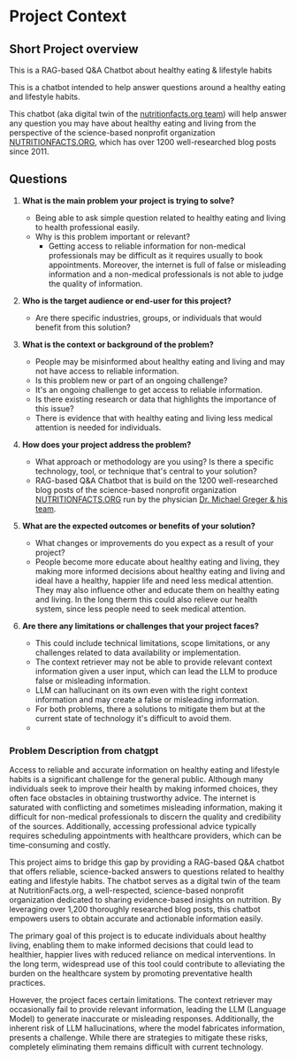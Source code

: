 # Project Context

## Short Project overview

This is a RAG-based Q&A Chatbot about healthy eating & lifestyle habits

This is a chatbot intended to help answer questions around a healthy eating and lifestyle habits.

This chatbot (aka digital twin of the [nutritionfacts.org team](https://nutritionfacts.org/team/)) will help answer any question you may have about healthy eating and living from the perspective of the science-based nonprofit organization [NUTRITIONFACTS.ORG](https://nutritionfacts.org/about/), which has over 1200 well-researched blog posts since 2011.

## Questions

1. **What is the main problem your project is trying to solve?**
   - Being able to ask simple question related  to healthy eating and living to health professional easily.
   - Why is this problem important or relevant?
        - Getting access to reliable information for non-medical professionals may be difficult as it requires usually to book appointments. Moreover, the internet is full of false or misleading information and a non-medical professionals is not able to judge the quality of information.

2. **Who is the target audience or end-user for this project?**
   - Are there specific industries, groups, or individuals that would benefit from this solution?

3. **What is the context or background of the problem?**
   - People may be misinformed about healthy eating and living and may not have access to reliable information.
   - Is this problem new or part of an ongoing challenge?
    - It's an ongoing challenge to get access to reliable information.
   - Is there existing research or data that highlights the importance of this issue?
    - There is evidence that with healthy eating and living less medical attention is needed for individuals.

4. **How does your project address the problem?**
   - What approach or methodology are you using? Is there a specific technology, tool, or technique that's central to your solution?
    - RAG-based Q&A Chatbot that is build on the 1200 well-researched blog posts of the science-based nonprofit organization [NUTRITIONFACTS.ORG](https://nutritionfacts.org/about/) run by the physician [Dr. Michael Greger & his team](https://nutritionfacts.org/team/).

5. **What are the expected outcomes or benefits of your solution?**
   - What changes or improvements do you expect as a result of your project?
    - People become more educate about healthy eating and living, they making more informed decisions about healthy eating and living and ideal have a healthy, happier life and need less medical attention. They may also influence other and educate them on healthy eating and living. In the long therm this could also relieve our health system, since less people need to seek medical attention.

6. **Are there any limitations or challenges that your project faces?**
   - This could include technical limitations, scope limitations, or any challenges related to data availability or implementation.
   - The context retriever may not be able to provide relevant context information given a user input, which can lead the LLM to produce false or misleading information.
   - LLM can hallucinant on its own even with the right context information and may create a false or misleading information.
   - For both problems, there a solutions to mitigate them but at the current state of technology it's difficult to avoid them.
   -

### Problem Description from chatgpt

Access to reliable and accurate information on healthy eating and lifestyle habits is a significant challenge for the general public. Although many individuals seek to improve their health by making informed choices, they often face obstacles in obtaining trustworthy advice. The internet is saturated with conflicting and sometimes misleading information, making it difficult for non-medical professionals to discern the quality and credibility of the sources. Additionally, accessing professional advice typically requires scheduling appointments with healthcare providers, which can be time-consuming and costly.

This project aims to bridge this gap by providing a RAG-based Q&A chatbot that offers reliable, science-backed answers to questions related to healthy eating and lifestyle habits. The chatbot serves as a digital twin of the team at NutritionFacts.org, a well-respected, science-based nonprofit organization dedicated to sharing evidence-based insights on nutrition. By leveraging over 1,200 thoroughly researched blog posts, this chatbot empowers users to obtain accurate and actionable information easily.

The primary goal of this project is to educate individuals about healthy living, enabling them to make informed decisions that could lead to healthier, happier lives with reduced reliance on medical interventions. In the long term, widespread use of this tool could contribute to alleviating the burden on the healthcare system by promoting preventative health practices.

However, the project faces certain limitations. The context retriever may occasionally fail to provide relevant information, leading the LLM (Language Model) to generate inaccurate or misleading responses. Additionally, the inherent risk of LLM hallucinations, where the model fabricates information, presents a challenge. While there are strategies to mitigate these risks, completely eliminating them remains difficult with current technology.
